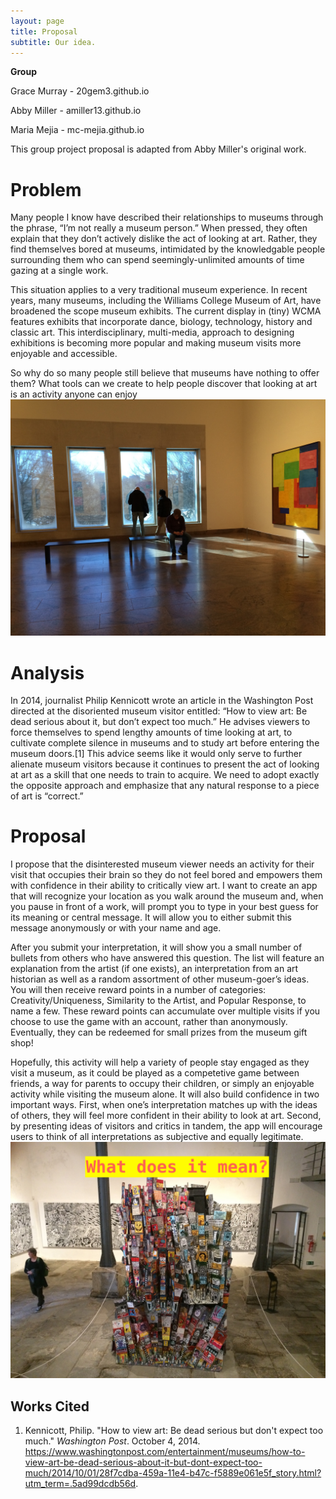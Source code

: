 ```yaml
---
layout: page
title: Proposal
subtitle: Our idea. 
---
```


**Group**

Grace Murray - 20gem3.github.io

Abby Miller - amiller13.github.io

Maria Mejia - mc-mejia.github.io

This group project proposal is adapted from Abby Miller's original work.

# **Problem**
Many people I know have described their relationships to museums through the phrase, “I’m not really a museum person.” When pressed, they often explain that they don’t actively dislike the act of looking at art. Rather, they find themselves bored at museums, intimidated by the knowledgable people surrounding them who can spend seemingly-unlimited amounts of time gazing at a single work.  

This situation applies to a very traditional museum experience. In recent years, many museums, including the Williams College Museum of Art, have broadened the scope museum exhibits. The current display in (tiny) WCMA features exhibits that incorporate dance, biology, technology, history and classic art. This interdisciplinary, multi-media, approach to designing exhibitions is becoming more popular and making museum visits more enjoyable and accessible.

So why do so many people still believe that museums have nothing to offer them? What tools can we create to help people discover that looking at art is an activity anyone can enjoy ![bored](/img/bored.jpg)

# **Analysis**
 In 2014, journalist Philip Kennicott wrote an article in the Washington Post directed at the disoriented museum visitor entitled: “How to view art: Be dead serious about it, but don’t expect too much.” He advises viewers to force themselves to spend lengthy amounts of time looking at art, to cultivate complete silence in museums and to study art before entering the museum doors.[1] This advice seems like it would only serve to further alienate museum visitors because it continues to present the act of looking at art as a skill that one needs to train to acquire. We need to adopt exactly the opposite approach and emphasize that any natural response to a piece of art is “correct.”
 
# **Proposal**
I propose that the disinterested museum viewer needs an activity for their visit that occupies their brain so they do not feel bored and empowers them with confidence in their ability to critically view art.  I want to create an app that will recognize your location as you walk around the museum and, when you pause in front of a work, will prompt you to type in your best guess for its meaning or central message. It will allow you to either submit this message anonymously or with your name and age.  

After you submit your interpretation, it will show you a small number of bullets from others who have answered this question. The list will feature an explanation from the artist (if one exists), an interpretation from an art historian as well as a random assortment of other museum-goer’s ideas. You will then receive reward points in a number of categories: Creativity/Uniqueness, Similarity to the Artist, and Popular Response, to name a few. These reward points can accumulate over multiple visits if you choose to use the game with an account, rather than anonymously. Eventually, they can be redeemed for small prizes from the museum gift shop!

Hopefully, this activity will help a variety of people stay engaged as they visit a museum, as it could be played as a competetive game between friends, a way for parents to occupy their children, or simply an enjoyable activity while visiting the museum alone.  It will also build confidence in two important ways. First, when one’s interpretation matches up with the ideas of others, they will feel more confident in their ability to look at art. Second, by presenting ideas of visitors and critics in tandem, the app will encourage users to think of all interpretations as subjective and equally legitimate. ![meaning](/img/meaning.jpg)

## **Works Cited** 
1. Kennicott, Philip. "How to view art: Be dead serious but don't expect too much." _Washington Post_. October 4, 2014. https://www.washingtonpost.com/entertainment/museums/how-to-view-art-be-dead-serious-about-it-but-dont-expect-too-much/2014/10/01/28f7cdba-459a-11e4-b47c-f5889e061e5f_story.html?utm_term=.5ad99dcdb56d. 
